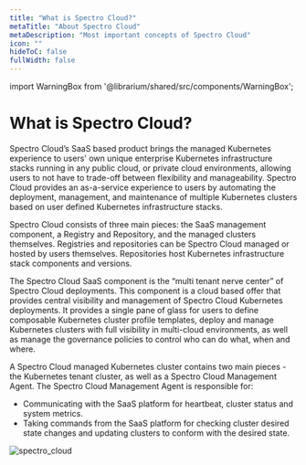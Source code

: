 ```yaml
---
title: "What is Spectro Cloud?"
metaTitle: "About Spectro Cloud"
metaDescription: "Most important concepts of Spectro Cloud"
icon: ""
hideToC: false
fullWidth: false
---
```


import WarningBox from '@librarium/shared/src/components/WarningBox';

# What is Spectro Cloud?

Spectro Cloud’s SaaS based product brings the managed Kubernetes experience to users' own unique enterprise Kubernetes infrastructure stacks running in any public cloud, or private cloud environments, allowing users to not have to trade-off between flexibility and manageability. Spectro Cloud provides an as-a-service experience to users by automating the deployment, management, and maintenance of multiple Kubernetes clusters based on user defined Kubernetes infrastructure stacks.

Spectro Cloud consists of three main pieces: the SaaS management component, a Registry and Repository, and the managed clusters themselves. Registries and repositories can be Spectro Cloud managed or hosted by users themselves. Repositories host Kubernetes infrastructure stack components and versions.

The Spectro Cloud SaaS component is the “multi tenant  nerve center” of Spectro Cloud deployments. This component is a cloud based offer that provides central visibility and management of Spectro Cloud Kubernetes deployments. It provides a single pane of glass for users to define composable Kubernetes cluster profile templates, deploy and manage Kubernetes clusters with full visibility in multi-cloud environments, as well as manage the governance policies to control who can do what, when and where.

A Spectro Cloud managed Kubernetes cluster contains two main pieces - the Kubernetes tenant cluster, as well as a Spectro Cloud Management Agent. The Spectro Cloud Management Agent is responsible for:
* Communicating with the SaaS platform for heartbeat, cluster status and system metrics.
* Taking commands from the SaaS platform for checking cluster desired state changes and updating clusters to conform with the desired state.


![spectro_cloud](/spectro_cloud.png)
